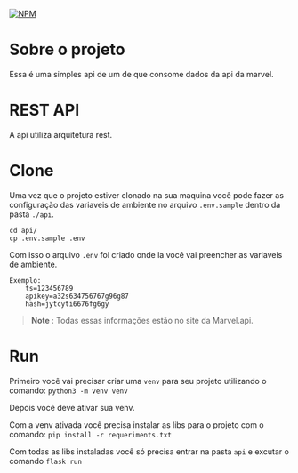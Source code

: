 
[![NPM](https://img.shields.io/npm/l/react)](https://github.com/devsuperior/sds1-wmazoni/blob/master/LICENSE) 

# Sobre o projeto

Essa é uma simples api de um de que consome dados da api da marvel.

# REST API
A api utiliza arquitetura rest.

# Clone

Uma vez que o projeto estiver clonado na sua maquina você pode fazer as configuração das variaveis de ambiente no arquivo `.env.sample` dentro da pasta `./api`.

```
cd api/
cp .env.sample .env
```
Com isso o arquivo `.env` foi criado onde la você vai preencher as variaveis de ambiente.
```
Exemplo:
    ts=123456789  
    apikey=a32s634756767g96g87
    hash=jytcyti6676fg6gy
```
>  **Note**
> : Todas essas informações estão no site da Marvel.api.

# Run

Primeiro você vai precisar criar uma `venv` para seu projeto utilizando o comando:
`python3 -m venv venv`

Depois você deve ativar sua venv.

Com a venv ativada você precisa instalar as libs para o projeto com o comando:
`pip install -r requeriments.txt`

Com todas as libs instaladas você só precisa entrar na pasta `api` e excutar o comando `flask run`

```